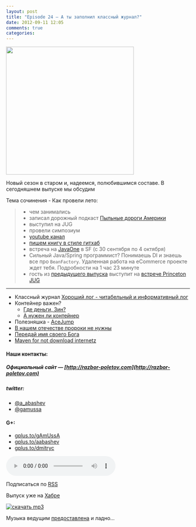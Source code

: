 ```yaml
---
layout: post
title: "Episode 24 — А ты заполнил классный журнал?"
date: 2012-09-11 12:05
comments: true
categories: 
---
```



<img border="0" width="350" height="350" src="http://s.rpod.ru/data/pictures/00/00/01/01/92/8776614a8a5437295c028a93b46ce5f8.png"/>
<!-- topics goes here-->

Новый сезон в старом и, надеемся, полюбившимся составе. В сегодняшнем выпуске мы обсудим

Тема сочинения - Как провели лето:

> - чем занимались 
> - записал дорожный подкаст [Пыльные дороги Америки](http://happypodcast.rpod.ru/s3)
> - выступил на JUG
> - провели симпозиум 
> - [youtube канал](http://www.youtube.com/trainingAtFarata)
> - [пишем книгу в стиле гитхаб](https://github.com/Farata/EnterpriseWebBook)
> - встреча на [JavaOne](http://oracle.com/javaone) в SF (c 30 сентября по 4 октября)
> - Сильный Java/Spring программист? Понимаешь DI и знаешь все про `BeanFactory`. Удаленная работа на eCommerce проекте ждет тебя. Подробности на 1 час 23 минуте
> - гость из [предыдущего выпуска](https://plus.google.com/112280655076209917443/posts) выступит на [встрече Princeton JUG](http://www.meetup.com/NJFlex/events/81152502/)

----

* Классный журнал [Хороший лог - читабельный и информативный лог](http://www.trottercashion.com/2012/08/12/how-to-write-good-log-messages.html)
* Контейнер важен?
	* [Где деньги, Зин?](http://blogs.forrester.com/mike_gualtieri/11-07-15-stop_wasting_money_on_weblogic_websphere_and_jboss_application_servers)
	* [А нужен ли контейнер](http://www.jamesward.com/2012/08/13/containerless-spring-mvc)
* Полезняшка - [AceJump](http://johnlindquist.com/2012/08/14/ace_jump.html) 
* [В нашем отечестве пророки не нужны](http://www.theserverside.com/feature/Disruptive-forces-in-Java-Is-Scala-the-new-Spring-framework)
* [Передай имя своего Бога](http://java.dzone.com/articles/named-parameters-java-another)
* [Maven for not download internetz](http://www.sonatype.com/people/2012/08/download-it-all-at-once-a-maven-idea/)

#### Наши контакты:
##### Официальный сайт — [http://razbor-poletov.com](http://razbor-poletov.com)
##### twitter: 
 * [@a_abashev](https://twitter.com/#!/a_abashev) 
 * [@gamussa](https://twitter.com/#!/gamussa)

#### G+:
 * [gplus.to/gAmUssA](http://gplus.to/gAmUssA) 
 * [gplus.to/aabashev](http://gplus.to/aabashev) 
 * [gplus.to/dmitryc](http://gplus.to/dmitryc)

<!-- player goes here-->
<audio controls="controls">
  <source src="http://moscow-nthost3a.cdn.rpod.ru/00/00/01/01/92/283787-248870/2-01_Episode_1%2824%29_Season_2.mp3" type="audio/mp3" />
  Your browser does not support the audio tag.
</audio>

Подписаться по [RSS](http://feeds.feedburner.com/razbor-podcast)
<!-- habralink goes here-->
Выпуск уже на [Хабре](http://habrahabr.ru/post/151284/)
<!-- episode file link goes here-->
<a href="http://rpod.ru/get/283787/248870/download/2-01_Episode_1%2824%29_Season_2.mp3" imageanchor="1" style="clear: left; margin-bottom: 1em; margin-left: auto; margin-right: 2em;">![скачать mp3](http://2.bp.blogspot.com/-qkfh8Q--dks/T0gixAMzuII/AAAAAAAAHD0/O5LbF3vvBNQ/s200/1330127522_mp3.png "скачать mp3")</a>

Музыка ведущим [предоставлена](http://www.audiobank.fm/single-music/27/111/More-And-Less/) и ладно...
